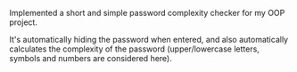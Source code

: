 Implemented a short and simple password complexity checker for my OOP project.

It's automatically hiding the password when entered, and also automatically calculates the complexity of the password (upper/lowercase letters, symbols and numbers are considered here).
